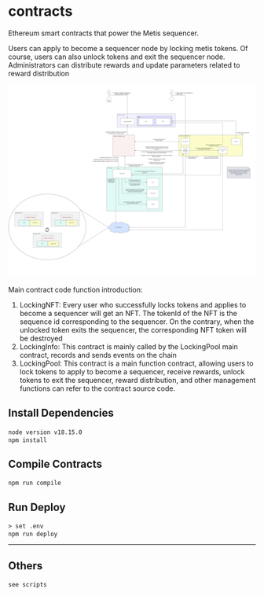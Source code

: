 # contracts
Ethereum smart contracts that power the Metis sequencer.

Users can apply to become a sequencer node by locking metis tokens. Of course, users can also unlock tokens and exit the sequencer node. Administrators can distribute rewards and update parameters related to reward distribution

<!-- ![This is the overall structure diagram](/images/metis_arch.png) -->
![This is the overall structure diagram](/images/metis_arch1.png)

Main contract code function introduction:
1. LockingNFT: Every user who successfully locks tokens and applies to become a sequencer will get an NFT. The tokenId of the NFT is the sequence id corresponding to the sequencer. On the contrary, when the unlocked token exits the sequencer, the corresponding NFT token will be destroyed
2. LockingInfo: This contract is mainly called by the LockingPool main contract, records and sends events on the chain
3. LockingPool: This contract is a main function contract, allowing users to lock tokens to apply to become a sequencer, receive rewards, unlock tokens to exit the sequencer, reward distribution, and other management functions can refer to the contract source code.

## Install Dependencies
```
node version v18.15.0
npm install
```

## Compile Contracts
```
npm run compile
```

## Run Deploy
```
> set .env
npm run deploy
```
****
## Others
```
see scripts
```
